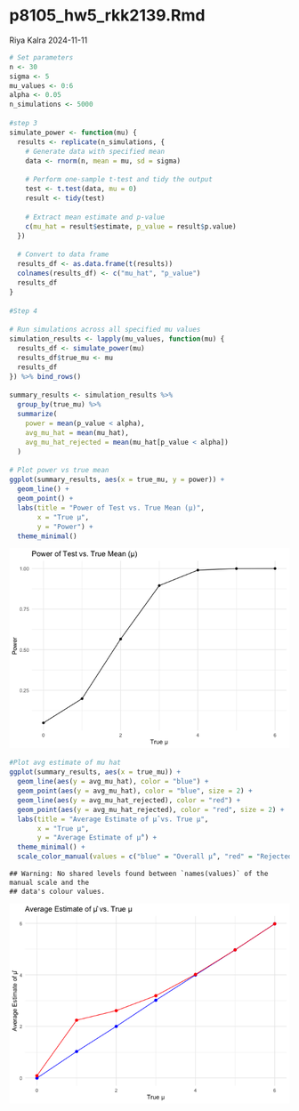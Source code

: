 p8105_hw5_rkk2139.Rmd
================
Riya Kalra
2024-11-11

``` r
# Set parameters
n <- 30
sigma <- 5
mu_values <- 0:6
alpha <- 0.05
n_simulations <- 5000

#step 3
simulate_power <- function(mu) {
  results <- replicate(n_simulations, {
    # Generate data with specified mean
    data <- rnorm(n, mean = mu, sd = sigma)
    
    # Perform one-sample t-test and tidy the output
    test <- t.test(data, mu = 0)
    result <- tidy(test)
    
    # Extract mean estimate and p-value
    c(mu_hat = result$estimate, p_value = result$p.value)
  })
  
  # Convert to data frame
  results_df <- as.data.frame(t(results))
  colnames(results_df) <- c("mu_hat", "p_value")
  results_df
}

#Step 4

# Run simulations across all specified mu values
simulation_results <- lapply(mu_values, function(mu) {
  results_df <- simulate_power(mu)
  results_df$true_mu <- mu
  results_df
}) %>% bind_rows()

summary_results <- simulation_results %>%
  group_by(true_mu) %>%
  summarize(
    power = mean(p_value < alpha),
    avg_mu_hat = mean(mu_hat),
    avg_mu_hat_rejected = mean(mu_hat[p_value < alpha])
  )

# Plot power vs true mean
ggplot(summary_results, aes(x = true_mu, y = power)) +
  geom_line() +
  geom_point() +
  labs(title = "Power of Test vs. True Mean (µ)",
       x = "True µ",
       y = "Power") +
  theme_minimal()
```

![](p8105_hw5_rkk2139_files/figure-gfm/unnamed-chunk-1-1.png)<!-- -->

``` r
#Plot avg estimate of mu hat
ggplot(summary_results, aes(x = true_mu)) +
  geom_line(aes(y = avg_mu_hat), color = "blue") +
  geom_point(aes(y = avg_mu_hat), color = "blue", size = 2) +
  geom_line(aes(y = avg_mu_hat_rejected), color = "red") +
  geom_point(aes(y = avg_mu_hat_rejected), color = "red", size = 2) +
  labs(title = "Average Estimate of µ̂ vs. True µ",
       x = "True µ",
       y = "Average Estimate of µ̂") +
  theme_minimal() +
  scale_color_manual(values = c("blue" = "Overall µ̂", "red" = "Rejected µ̂"))
```

    ## Warning: No shared levels found between `names(values)` of the manual scale and the
    ## data's colour values.

![](p8105_hw5_rkk2139_files/figure-gfm/unnamed-chunk-1-2.png)<!-- -->
